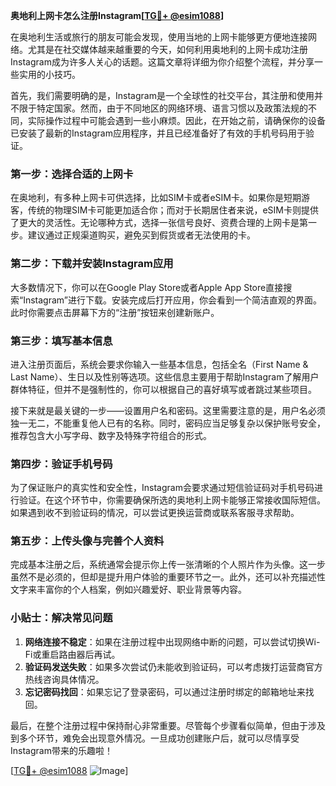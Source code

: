 **奥地利上网卡怎么注册Instagram[[TG💪+ @esim1088](https://t.me/s/esim1088)]**

在奥地利生活或旅行的朋友可能会发现，使用当地的上网卡能够更方便地连接网络。尤其是在社交媒体越来越重要的今天，如何利用奥地利的上网卡成功注册Instagram成为许多人关心的话题。这篇文章将详细为你介绍整个流程，并分享一些实用的小技巧。

首先，我们需要明确的是，Instagram是一个全球性的社交平台，其注册和使用并不限于特定国家。然而，由于不同地区的网络环境、语言习惯以及政策法规的不同，实际操作过程中可能会遇到一些小麻烦。因此，在开始之前，请确保你的设备已安装了最新的Instagram应用程序，并且已经准备好了有效的手机号码用于验证。

### 第一步：选择合适的上网卡

在奥地利，有多种上网卡可供选择，比如SIM卡或者eSIM卡。如果你是短期游客，传统的物理SIM卡可能更加适合你；而对于长期居住者来说，eSIM卡则提供了更大的灵活性。无论哪种方式，选择一张信号良好、资费合理的上网卡是第一步。建议通过正规渠道购买，避免买到假货或者无法使用的卡。

### 第二步：下载并安装Instagram应用

大多数情况下，你可以在Google Play Store或者Apple App Store直接搜索“Instagram”进行下载。安装完成后打开应用，你会看到一个简洁直观的界面。此时你需要点击屏幕下方的“注册”按钮来创建新账户。

### 第三步：填写基本信息

进入注册页面后，系统会要求你输入一些基本信息，包括全名（First Name & Last Name）、生日以及性别等选项。这些信息主要用于帮助Instagram了解用户群体特征，但并不是强制性的，你可以根据自己的喜好填写或者跳过某些项目。

接下来就是最关键的一步——设置用户名和密码。这里需要注意的是，用户名必须独一无二，不能重复他人已有的名称。同时，密码应当足够复杂以保护账号安全，推荐包含大小写字母、数字及特殊字符组合的形式。

### 第四步：验证手机号码

为了保证账户的真实性和安全性，Instagram会要求通过短信验证码对手机号码进行验证。在这个环节中，你需要确保所选的奥地利上网卡能够正常接收国际短信。如果遇到收不到验证码的情况，可以尝试更换运营商或联系客服寻求帮助。

### 第五步：上传头像与完善个人资料

完成基本注册之后，系统通常会提示你上传一张清晰的个人照片作为头像。这一步虽然不是必须的，但却是提升用户体验的重要环节之一。此外，还可以补充描述性文字来丰富你的个人档案，例如兴趣爱好、职业背景等内容。

### 小贴士：解决常见问题

1. **网络连接不稳定**：如果在注册过程中出现网络中断的问题，可以尝试切换Wi-Fi或重启路由器后再试。
2. **验证码发送失败**：如果多次尝试仍未能收到验证码，可以考虑拨打运营商官方热线咨询具体情况。
3. **忘记密码找回**：如果忘记了登录密码，可以通过注册时绑定的邮箱地址来找回。

最后，在整个注册过程中保持耐心非常重要。尽管每个步骤看似简单，但由于涉及到多个环节，难免会出现意外情况。一旦成功创建账户后，就可以尽情享受Instagram带来的乐趣啦！

[[TG💪+ @esim1088](https://t.me/s/esim1088) ![Image](https://i.postimg.cc/4NQfJmqS/Snipaste-2025-05-13-00-14-12.png)]
